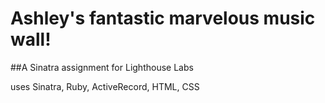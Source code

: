Ashley's fantastic marvelous music wall!
=============

##A Sinatra assignment for Lighthouse Labs

uses Sinatra, Ruby, ActiveRecord, HTML, CSS
